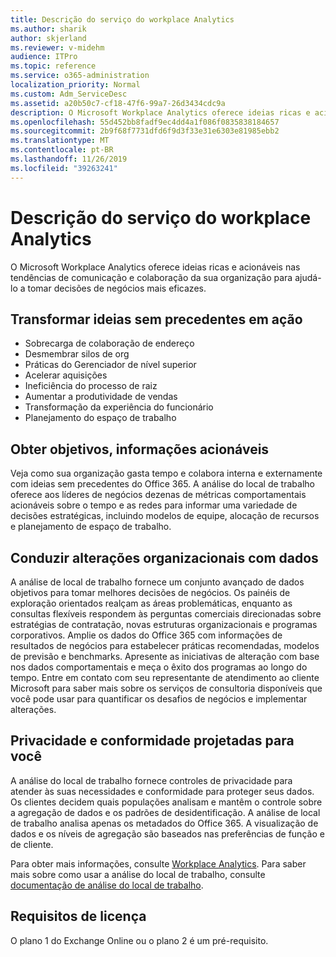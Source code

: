 ```yaml
---
title: Descrição do serviço do workplace Analytics
ms.author: sharik
author: skjerland
ms.reviewer: v-midehm
audience: ITPro
ms.topic: reference
ms.service: o365-administration
localization_priority: Normal
ms.custom: Adm_ServiceDesc
ms.assetid: a20b50c7-cf18-47f6-99a7-26d3434cdc9a
description: O Microsoft Workplace Analytics oferece ideias ricas e acionáveis nas tendências de comunicação e colaboração da sua organização para ajudá-lo a tomar decisões de negócios mais eficazes.
ms.openlocfilehash: 55d452bb8fadf9ec4dd4a1f086f0835838184657
ms.sourcegitcommit: 2b9f68f7731dfd6f9d3f33e31e6303e81985ebb2
ms.translationtype: MT
ms.contentlocale: pt-BR
ms.lasthandoff: 11/26/2019
ms.locfileid: "39263241"
---
```

# <a name="workplace-analytics-service-description"></a>Descrição do serviço do workplace Analytics

O Microsoft Workplace Analytics oferece ideias ricas e acionáveis nas tendências de comunicação e colaboração da sua organização para ajudá-lo a tomar decisões de negócios mais eficazes.

## <a name="transform-unprecedented-insights-into-action"></a>Transformar ideias sem precedentes em ação

* Sobrecarga de colaboração de endereço
* Desmembrar silos de org
* Práticas do Gerenciador de nível superior
* Acelerar aquisições
* Ineficiência do processo de raiz
* Aumentar a produtividade de vendas
* Transformação da experiência do funcionário
* Planejamento do espaço de trabalho

## <a name="gain-objective-actionable-insights"></a>Obter objetivos, informações acionáveis

Veja como sua organização gasta tempo e colabora interna e externamente com ideias sem precedentes do Office 365. A análise do local de trabalho oferece aos líderes de negócios dezenas de métricas comportamentais acionáveis sobre o tempo e as redes para informar uma variedade de decisões estratégicas, incluindo modelos de equipe, alocação de recursos e planejamento de espaço de trabalho.

## <a name="drive-organizational-change-with-data"></a>Conduzir alterações organizacionais com dados

A análise de local de trabalho fornece um conjunto avançado de dados objetivos para tomar melhores decisões de negócios. Os painéis de exploração orientados realçam as áreas problemáticas, enquanto as consultas flexíveis respondem às perguntas comerciais direcionadas sobre estratégias de contratação, novas estruturas organizacionais e programas corporativos. Amplie os dados do Office 365 com informações de resultados de negócios para estabelecer práticas recomendadas, modelos de previsão e benchmarks. Apresente as iniciativas de alteração com base nos dados comportamentais e meça o êxito dos programas ao longo do tempo. Entre em contato com seu representante de atendimento ao cliente Microsoft para saber mais sobre os serviços de consultoria disponíveis que você pode usar para quantificar os desafios de negócios e implementar alterações.

## <a name="privacy-and-compliance-designed-for-you"></a>Privacidade e conformidade projetadas para você

A análise do local de trabalho fornece controles de privacidade para atender às suas necessidades e conformidade para proteger seus dados. Os clientes decidem quais populações analisam e mantêm o controle sobre a agregação de dados e os padrões de desidentificação. A análise de local de trabalho analisa apenas os metadados do Office 365. A visualização de dados e os níveis de agregação são baseados nas preferências de função e de cliente.

Para obter mais informações, consulte [Workplace Analytics](https://go.microsoft.com/fwlink/?linkid=852492). Para saber mais sobre como usar a análise do local de trabalho, consulte [documentação de análise do local de trabalho](https://docs.microsoft.com/workplace-analytics/).
  
## <a name="licensing-requirements"></a>Requisitos de licença

O plano 1 do Exchange Online ou o plano 2 é um pré-requisito.
